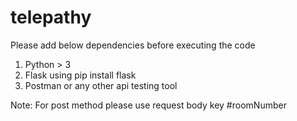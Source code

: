 # telepathy
Please add below dependencies before executing the code
1. Python > 3
2. Flask using pip install flask
3. Postman or any other api testing tool

Note: For post method please use request body key #roomNumber